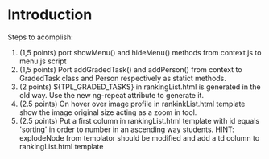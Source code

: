 # Introduction 

Steps to acomplish:

1. (1,5 points) port showMenu() and hideMenu() methods from context.js to menu.js script
2. (1,5 points) Port addGradedTask() and addPerson() from context to GradedTask class and Person respectively as statict methods.
3. (2 points) <th>${TPL_GRADED_TASKS}</th> in rankingList.html is generated in the old way. Use the new ng-repeat attribute to generate it.
4. (2.5 points) On hover over image profile in rankinkList.html template show the image original size acting as a zoom in tool.
5. (2.5 points) Put a first column in rankingList.html template with id equals 'sorting' in order to number in an ascending way students. 
    HINT: explodeNode from templator should be modified and add a td column to rankingList.html template